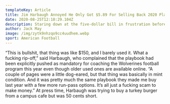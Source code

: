 ```yaml
---
templateKey: Article
title: Jim Harbaugh Annoyed He Only Got $5.89 For Selling Back 2020 Playbook To University Bookstore
date: 2020-08-25T12:10:29.104Z
description: Staring down at the five-dollar bill in frustration before stuffing it into his wallet, Michigan football coach Jim Harbaugh confirmed Friday that he was annoyed after only getting $5.89 from the university bookstore for selling back his 2020 playbook.
author: Jack May
image: /img/zytk9nhzqo9cc4uudhem.webp
sport: American Football
---
```

“This is bullshit, that thing was like $150, and I barely used it. What a fucking rip-off,” said Harbaugh, who complained that the playbook had been explicitly pushed as mandatory for coaching the Wolverines football program this year even though older used ones are available online. “A couple of pages were a little dog-eared, but that thing was basically in mint condition. And it was pretty much the same playbook they made me buy last year with a few more run-pass options. It’s all just a fucking scam to make money.” At press time, Harbaugh was trying to buy a turkey burger from a campus cafe but was 50 cents short.
